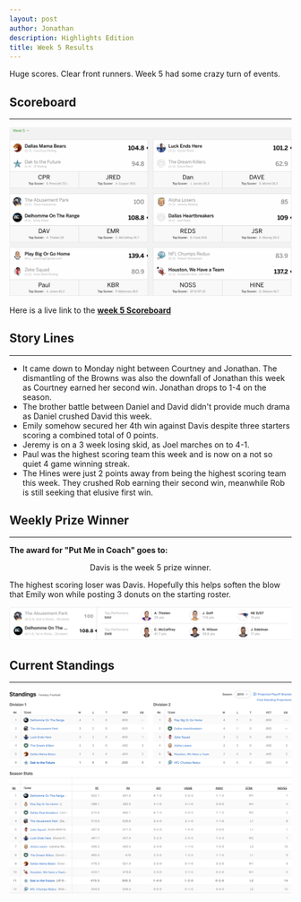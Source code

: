 ```yaml
---
layout: post
author: Jonathan
description: Highlights Edition
title: Week 5 Results
---
```

Huge scores. Clear front runners. Week 5 had some crazy turn of events.

## Scoreboard
---
<img class="center" src="/assets/results/wr5.png" alt="week 5 results">

Here is a live link to the **[week 5 Scoreboard](https://fantasy.espn.com/football/league/scoreboard?leagueId=215530&matchupPeriodId=5&mSPID=5)**


## Story Lines
---
- It came down to Monday night between Courtney and Jonathan. The dismantling of the Browns was also the downfall of Jonathan this week as Courtney earned her second win. Jonathan drops to 1-4 on the season.
- The brother battle between Daniel and David didn't provide much drama as Daniel crushed David this week.
- Emily somehow secured her 4th win against Davis despite three starters scoring a combined total of 0 points.
- Jeremy is on a 3 week losing skid, as Joel marches on to 4-1.
- Paul was the highest scoring team this week and is now on a not so quiet 4 game winning streak.
- The Hines were just 2 points away from being the highest scoring team this week. They crushed Rob earning their second win, meanwhile Rob is still seeking that elusive first win.

## Weekly Prize Winner
---
**The award for "Put Me in Coach" goes to:**

<p  class="callout" align="center"> Davis is the week 5 prize winner.</p>

The highest scoring loser was Davis. Hopefully this helps soften the blow that Emily won while posting 3 donuts on the starting roster. 

<img class="center" src="/assets/results/biggestloser.png" alt="Biggest Loser">


## Current Standings
---

<img class="center" src="/assets/results/ws5.png" alt="week 5 standings">
